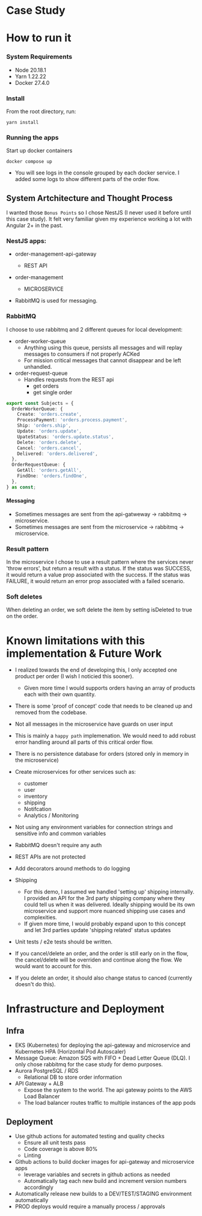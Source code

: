 # Case Study

# How to run it

### System Requirements

- Node 20.18.1
- Yarn 1.22.22
- Docker 27.4.0

### Install

From the root directory, run:

```
yarn install
```

### Running the apps

Start up docker containers

```
docker compose up
```

- You will see logs in the console grouped by each docker service. I added some logs to show different parts of the order flow.

## System Artchitecture and Thought Process

I wanted those `Bonus Points` so I chose NestJS (I never used it before until this case study). It felt very familiar given my experience working a lot with Angular 2+ in the past.

### NestJS apps:

- order-management-api-gateway
  - REST API
- order-management

  - MICROSERVICE

- RabbitMQ is used for messaging.

### RabbitMQ

I choose to use rabbitmq and 2 different queues for local development:

- order-worker-queue
  - Anything using this queue, persists all messages and will replay messages to consumers if not properly ACKed
  - For mission critical messages that cannot disappear and be left unhandled.
- order-request-queue
  - Handles requests from the REST api
    - get orders
    - get single order

```typescript
export const Subjects = {
  OrderWorkerQueue: {
    Create: 'orders.create',
    ProcessPayment: 'orders.process.payment',
    Ship: 'orders.ship',
    Update: 'orders.update',
    UpateStatus: 'orders.update.status',
    Delete: 'orders.delete',
    Cancel: 'orders.cancel',
    Delivered: 'orders.delivered',
  },
  OrderRequestQueue: {
    GetAll: 'orders.getAll',
    FindOne: 'orders.findOne',
  },
} as const;
```

#### Messaging

- Sometimes messages are sent from the api-gatweway -> rabbitmq -> microservice.
- Sometimes messages are sent from the microservice -> rabbitmq -> microservice.

### Result pattern

In the microservice I chose to use a result pattern where the services never 'throw errors', but return a result with a status. If the status was SUCCESS, it would return a value prop associated with the success. If the status was FAILURE, it would return an error prop associated with a failed scenario.

### Soft deletes

When deleting an order, we soft delete the item by setting isDeleted to true on the order.

# Known limitations with this implementation & Future Work

- I realized towards the end of developing this, I only accepted one product per order (I wish I noticied this sooner).
  - Given more time I would supports orders having an array of products each with their own quantity.
- There is some 'proof of concept' code that needs to be cleaned up and removed from the codebase.
- Not all messages in the microservice have guards on user input
- This is mainly a `happy path` implemenation. We would need to add robust error handling around all parts of this critical order flow.
- There is no persistence database for orders (stored only in memory in the microservice)
- Create microservices for other services such as:
  - customer
  - user
  - inventory
  - shipping
  - Notifcation
  - Analytics / Monitoring
- Not using any environment variables for connection strings and sensitive info and common variables
- RabbitMQ doesn't require any auth
- REST APIs are not protected
- Add decorators around methods to do logging
- Shipping

  - For this demo, I assumed we handled 'setting up' shipping internally. I provided an API for the 3rd party shipping company where they could tell us when it was delivered. Ideally shipping would be its own microservice and support more nuanced shipping use cases and complexities.
  - If given more time, I would probably expand upon to this concept and let 3rd parties update 'shipping related' status updates

- Unit tests / e2e tests should be written.
- If you cancel/delete an order, and the order is still early on in the flow, the cancel/delete will be overriden and continue along the flow. We would want to account for this.
- If you delete an order, it should also change status to canced (currently doesn't do this).

# Infrastructure and Deployment

## Infra

- EKS (Kubernetes) for deploying the api-gateway and microservice and Kubernetes HPA (Horizontal Pod Autoscaler)
- Message Queue: Amazon SQS with FIFO + Dead Letter Queue (DLQ). I only chose rabbitmq for the case study for demo purposes.
- Aurora PostgreSQL / RDS
  - Relational DB to store order information
- API Gateway + ALB
  - Expose the system to the world. The api gateway points to the AWS Load Balancer
  - The load balancer routes traffic to multiple instances of the app pods

## Deployment

- Use github actions for automated testing and quality checks
  - Ensure all unit tests pass
  - Code coverage is above 80%
  - Linting
- Github actions to build docker images for api-gateway and microservice apps
  - leverage variables and secrets in github actions as needed
  - Automatically tag each new build and increment version numbers accordingly
- Automatically release new builds to a DEV/TEST/STAGING environment automatically
- PROD deploys would require a manually process / approvals
